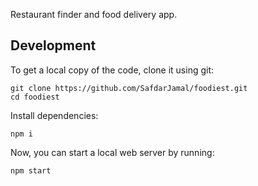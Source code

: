 
Restaurant finder and food delivery app.

## Development

To get a local copy of the code, clone it using git:

```
git clone https://github.com/SafdarJamal/foodiest.git
cd foodiest
```

Install dependencies:

```
npm i
```

Now, you can start a local web server by running:

```
npm start
```


